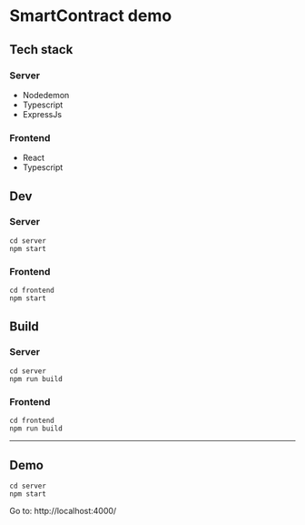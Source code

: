 # SmartContract demo

## Tech stack
### Server
- Nodedemon
- Typescript
- ExpressJs

### Frontend
- React
- Typescript


## Dev
### Server
```
cd server
npm start
```

### Frontend
```
cd frontend
npm start
```

## Build
### Server
```
cd server
npm run build
```

### Frontend
```
cd frontend
npm run build
```
---------------------
## Demo
```
cd server
npm start
```
Go to: http://localhost:4000/